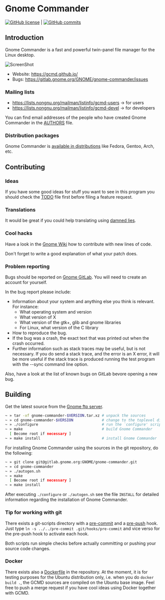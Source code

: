# Gnome Commander #

[![GitHub license](https://img.shields.io/badge/license-GPLv2-blue.svg)](https://raw.githubusercontent.com/GNOME/gnome-commander/master/COPYING)  |  [![GitHub commits](https://img.shields.io/github/commits-since/gcmd/gnome-commander/1.10.3/gcmd-1-10)](https://gitlab.gnome.org/GNOME/gnome-commander/tree/master/)

## Introduction ##

Gnome Commander is a fast and powerful twin-panel file manager for the Linux desktop.

![ScreenShot](https://gcmd.github.io/ss/MainWin-Classic.png)

* Website: https://gcmd.github.io/
* Bugs: https://gitlab.gnome.org/GNOME/gnome-commander/issues

### Mailing lists ###

* https://lists.nongnu.org/mailman/listinfo/gcmd-users → for users
* https://lists.nongnu.org/mailman/listinfo/gcmd-devel → for developers

You can find email addresses of the people who have created Gnome Commander
in the [AUTHORS](AUTHORS) file.

### Distribution packages ###

Gnome Commander is
[available in distributions](https://gcmd.github.io/download.html#external)
like Fedora, Gentoo, Arch, etc.

## Contributing ##


### Ideas ###

If you have some good ideas for stuff you want to see in this program you
should check the [TODO](TODO) file first before filing a feature request.


### Translations ###

It would be great if you could help translating using [damned lies](https://l10n.gnome.org/).


### Cool hacks ###

Have a look in the [Gnome Wiki](https://wiki.gnome.org/GitLab#GitLab_workflow_for_code_contribution) how to contribute with new lines of code.

Don't forget to write a good explanation of what your patch does.


### Problem reporting ###

Bugs should be reported on [Gnome GitLab](https://gitlab.gnome.org/GNOME/gnome-commander/issues).
You will need to create an account for yourself.

In the bug report please include:

* Information about your system and anything else you think is relevant.
For instance:
  * What operating system and version
  * What version of X
  * What version of the gtk+, glib and gnome libraries
  * For Linux, what version of the C library
* How to reproduce the bug.
* If the bug was a crash, the exact text that was printed out when the
  crash occurred.
* Further information such as stack traces may be useful, but is not
  necessary. If you do send a stack trace, and the error is an X error,
  it will be more useful if the stack trace is produced running the test
  program with the --sync command line option.

Also, have a look at the list of known bugs on GitLab bevore opening a new bug.


## Building ##

Get the latest source from the [Gnome ftp server](https://download.gnome.org/sources/gnome-commander/).

```bash
~ » tar -xf gnome-commander-$VERSION.tar.xz # unpack the sources
~ » cd gnome-commander-$VERSION             # change to the toplevel directory
~ » ./configure                             # run the `configure' script
~ » make                                    # build Gnome Commander
  [ Become root if necessary ]
~ » make install                            # install Gnome Commander
```

For installing Gnome Commander using the sources in the git repository, do the following:

```bash
~ » git clone git@gitlab.gnome.org:GNOME/gnome-commander.git
~ » cd gnome-commander
~ » ./autogen.sh
~ » make
  [ Become root if necessary ]
~ » make install
```

After executing ``./configure`` or ``./autogen.sh`` see the file ``INSTALL``
for detailed information regarding the installation of Gnome Commander.

### Tip for working with git ###

There exists a git-scripts directory with a [pre-commit](pre-commit)
and a [pre-push](pre-push) hook. Just type ``ln -s ../../pre-commit
.git/hooks/pre-commit`` and vice verso for the pre-push hook to
activate each hook.

Both scripts run simple checks before actually committing or pushing
your source code changes.

### Docker ###

There exists also a [Dockerfile](Dockerfile) in the repository. At the
moment, it is for testing purposes for the Ubuntu distribution only,
i.e. when you do ``docker build .``, the GCMD sources are compiled on
the Ubuntu base image. Feel free to push a merge request if you have
cool ideas using Docker together with GCMD.
